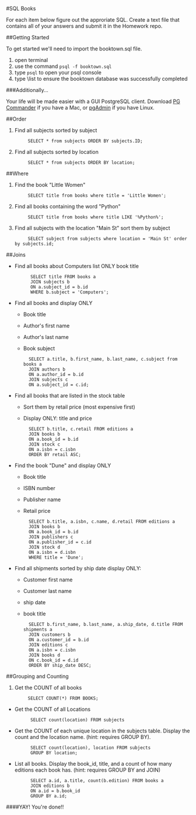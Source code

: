 #SQL Books

For each item below figure out the approriate SQL. Create a text file that contains all of your answers and submit it in the Homework repo.

##Getting Started

To get started we'll need to import the booktown.sql file.

1. open terminal
2. use the command `psql -f booktown.sql`
3. type `psql` to open your psql console
4. type \list to ensure the booktown database was successfully completed

###Additionally...

Your life will be made easier with a GUI PostgreSQL client. Download [PG Commander](https://eggerapps.at/pgcommander/) if you have a Mac, or [pgAdmin](http://www.pgadmin.org/) if you have Linux.

##Order
1. Find all subjects sorted by subject

			SELECT * from subjects ORDER BY subjects.ID;

2. Find all subjects sorted by location

			SELECT * from subjects ORDER BY location;


##Where
1. Find the book "Little Women"
		
			SELECT title from books where title = 'Little Women';

2. Find all books containing the word "Python"
		
			SELECT title from books where title LIKE '%Python%';

3. Find all subjects with the location "Main St" sort them by subject

			SELECT subject from subjects where location = 'Main St' order by subjects.id;
			

##Joins

* Find all books about Computers list ONLY book title
			
			SELECT title FROM books a
			JOIN subjects b
			ON a.subject_id = b.id
			WHERE b.subject = 'Computers';

* Find all books and display ONLY
	* Book title
	* Author's first name
	* Author's last name
	* Book subject

			SELECT a.title, b.first_name, b.last_name, c.subject from books a
			JOIN authors b
			ON a.author_id = b.id
			JOIN subjects c
			ON a.subject_id = c.id;


* Find all books that are listed in the stock table
	* Sort them by retail price (most expensive first)
	* Display ONLY: title and price

			SELECT b.title, c.retail FROM editions a
			JOIN books b
			ON a.book_id = b.id
			JOIN stock c
			ON a.isbn = c.isbn
			ORDER BY retail ASC;

* Find the book "Dune" and display ONLY
	* Book title
	* ISBN number
	* Publisher name
	* Retail price

			SELECT b.title, a.isbn, c.name, d.retail FROM editions a
			JOIN books b
			ON a.book_id = b.id
			JOIN publishers c
			ON a.publisher_id = c.id
			JOIN stock d
			ON a.isbn = d.isbn
			WHERE title = 'Dune';

* Find all shipments sorted by ship date display ONLY:
	* Customer first name
	* Customer last name
	* ship date
	* book title

			SELECT b.first_name, b.last_name, a.ship_date, d.title FROM shipments a
			JOIN customers b
			ON a.customer_id = b.id
			JOIN editions c
			ON a.isbn = c.isbn
			JOIN books d
			ON c.book_id = d.id
			ORDER BY ship_date DESC;


##Grouping and Counting

1. Get the COUNT of all books

			SELECT COUNT(*) FROM BOOKS;

* Get the COUNT of all Locations

			SELECT count(location) FROM subjects

* Get the COUNT of each unique location in the subjects table. Display the count and the location name. (hint: requires GROUP BY).

			SELECT count(location), location FROM subjects
			GROUP BY location;

* List all books. Display the book_id, title, and a count of how many editions each book has. (hint: requires GROUP BY and JOIN)

			SELECT a.id, a.title, count(b.edition) FROM books a
			JOIN editions b
			ON a.id = b.book_id
			GROUP BY a.id;



####YAY! You're done!!
